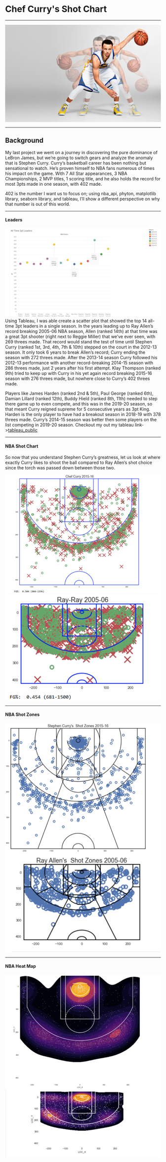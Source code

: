 # Chef Curry's Shot Chart

---


![Curry](Images/Curry_pic_2.jpg)


---

## Background

My last project we went on a journey in discovering the pure dominance of LeBron James, but we’re going to switch gears and analyze the anomaly that is Stephen Curry.  Curry’s basketball career has been nothing but sensational to watch. He’s proven himself to NBA fans numerous of times his impact on the game. With 7 All Star appearances, 3 NBA Championships, 2 MVP titles, 1 scoring title, and he also holds the record for most 3pts made in one season, with 402 made. 

402 is the number I want us to focus on; using nba_api, phyton, matplotlib library, seaborn library, and tableau, I’ll show a different perspective on why that number is out of this world. 

---

#### Leaders

![Curry](Images/3pt_leaders.PNG)
Using Tableau, I was able create a scatter plot that showed the top 14 all-time 3pt leaders in a single season.  In the years leading up to Ray Allen’s record breaking 2005-06 NBA season, Allen (ranked 14th) at that time was a great 3pt shooter (right next to Reggie Miller) that we’ve ever seen, with 269 threes made.  That record would stand the test of time until Stephen Curry (ranked 1st, 3rd, 4th, 7th & 10th) stepped on the court in the 2012-13 season. It only took 6 years to break Allen’s record; Curry ending the season with 272 threes made. After the 2013-14 season Curry followed his 2012-13 performance with another record-breaking 2014-15 season with 286 threes made, just 2 years after his first attempt. Klay Thompson (ranked 9th) tried to keep up with Curry in his yet again record breaking 2015-16 season with 276 threes made, but nowhere close to Curry’s 402 threes made.


Players like James Harden (ranked 2nd & 5th), Paul George (ranked 6th), Damian Lillard (ranked 12th), Buddy Hield (ranked 8th, 11th) needed to step there game up to even compete, and this was in the 2019-20 season, so that meant Curry reigned supreme for 5 consecutive years as 3pt King. Harden is the only player to have had a breakout season in 2018-19 with 378 threes made. Curry’s 2014-15 season was better then some players on the list competing in 2019-20 season.  Checkout my out my tableau link->[tableau_public](https://public.tableau.com/profile/nicholas.olumese#!/vizhome/AllTime3ptLeadersNBA/Sheet1?publish=yes)


---

#### NBA Shot Chart

So now that you understand Stephen Curry’s greatness, let us look at where exactly Curry likes to shoot the ball compared to Ray Allen’s shot choice since the torch was passed down between those two. 


<img src="Images/Curry_Shot_Chart.PNG" width ="800" />  <img src="Images/Allen_Shot_Chart.PNG" /> 

---

#### NBA Shot Zones

<img src="Images/Curry_Shot_Zones.PNG" width ="800" />  <img src="Images/Allen_Shot_Zones.PNG" />

---

#### NBA Heat Map


<img src="Images/Curry_Heat_Map.PNG" width ="800" />  <img src="Images/Allen_Heat_Map.PNG" />




